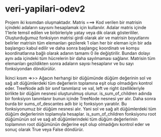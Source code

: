 # veri-yapilari-odev2
Projem iki kısımdan oluşmaktadır. 
Matris ===>
Kod verilen bir matrisin içindeki adaların sayısını hesaplamak için kullanılır. Adalar matris içinde 1'lerle temsil edilen ve birbirleriyle yatay veya dik olarak gösterililer. Oluşturduğumuz fonksiyon matrisi girdi olarak alır ve matrisin boyutlarını belirler matrisin tüm elemanları gezilerek 1 olan her bir eleman için bir ada başlangıcı kabul edilir ve daha sonra başlangıç koordinatı ve komşu koordinatlarına bağlı olarak adanın tamamı 0 ile değiştirilir. Bundan dolayı aynı ada içindeki tüm hücrelerin bir daha sayılmaması sağlanır. Matrisin tüm elemanları gezildikten sonra adaların sayısı hesaplanır ve bu sayı fonksiyondan döndürülür.
 
 
 
 İkinci kısım =>>>
 Ağacın herhangi bir düğümünde düğüm değerinin sol ve sağ alt düğümlerdeki tüm değerlerin toplamına eşit olup olmadığını kontrol eder. TreeNode adlı bir sınıf tanımlarız ve val, left ve right özellikleriyle birlikte bir düğüm nesnesi oluşturulmuş olunur.
 is_sum_of_children adında bir fonksiyon tanımlanır bunun içinde TreeNode nesnesi yer alır. Daha sonra burda bir sums_of_descantes adlı bir iç fonksiyon yaratılır. Bu fonksiyonumuz bir düğüm nesnesi alır. Yani sol ve sağ alt düğümlerdeki tüm düğüm değerlerinin toplamıyla hesaplar. is_sum_of_children fonksiyonu root düğümünün sol ve sağ alt düğümlerindeki tüm düğüm değerlerinin toplamının root düğümünün değerine eşit olup olmadığını kontrol eder ve sonuç olarak True veya False döndürür.

